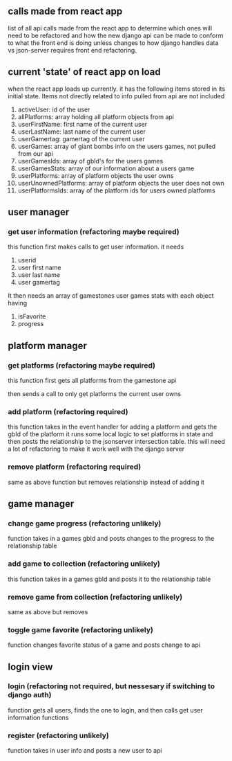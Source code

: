 ## calls made from react app

list of all api calls made from the react app to determine which ones will need to be refactored and how the new django api can be made to conform to what the front end is doing unless changes to how django handles data vs json-server requires front end refactoring.

## current 'state' of react app on load
when the react app loads up currently. it has the following items stored in its initial state. Items not directly related to info pulled from api are not included

1. activeUser: id of the user
1. allPlatforms: array holding all platform objects from api
1. userFirstName: first name of the current user
1. userLastName: last name of the current user
1. userGamertag: gamertag of the current user
1. userGames: array of giant bombs info on the users games, not pulled from our api
1. userGamesIds: array of gbId's for the users games
1. userGamesStats: array of our information about a users game
1. userPlatforms: array of platform objects the user owns
1. userUnownedPlatforms: array of platform objects the user does not own
1. userPlatformsIds: array of the platform ids for users owned platforms

## user manager
### get user information (refactoring maybe required)
this function first makes calls to get user information. it needs
1. userid
1. user first name
1. user last name
1. user gamertag

It then needs an array of gamestones user games stats with each object having
1. isFavorite
1. progress


## platform manager
### get platforms (refactoring maybe required)
this function first gets all platforms from the gamestone api

then sends a call to only get platforms the current user owns


### add platform (refactoring required)
this function takes in the event handler for adding a platform and gets the gbId of the platform
it runs some local logic to set platforms in state and then posts the relationship to the jsonserver intersection table. this will need a lot of refactoring to make it work well with the django server

### remove platform (refactoring required)
same as above function but removes relationship instead of adding it

## game manager
### change game progress (refactoring unlikely)
function takes in a games gbId and posts changes to the progress to the relationship table

### add game to collection (refactoring unlikely)
this function takes in a games gbId and posts it to the relationship table

### remove game from collection (refactoring unlikely)
same as above but removes

### toggle game favorite (refactoring unlikely)
function changes favorite status of a game and posts change to api

## login view
### login (refactoring not required, but nessesary if switching to django auth)
function gets all users, finds the one to login, and then calls get user information functions

### register (refactoring unlikely)
function takes in user info and posts a new user to api
